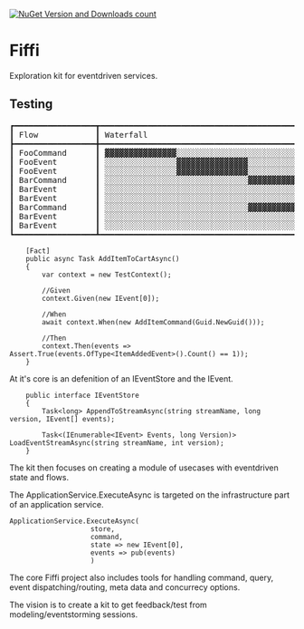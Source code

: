 ﻿[![NuGet Version and Downloads count](https://buildstats.info/nuget/Fiffi?includePreReleases=true)](https://www.nuget.org/packages/Fiffi/)

# Fiffi
Exploration kit for eventdriven services.

## Testing

<pre>
┏━━━━━━━━━━━━━━━━━┳━━━━━━━━━━━━━━━━━━━━━━━━━━━━━━━━━━━━━━━━━━━━━━━━━━━━━━━━━━━━━━━━━━━┳━━━━━━┳━━━━━━━━━━━━━━━━━━┓
┃ Flow            ┃ Waterfall                                                         ┃ Time ┃ Aggregate        ┃
┣━━━━━━━━━━━━━━━━━╋━━━━━━━━━━━━━━━━━━━━━━━━━━━━━━━━━━━━━━━━━━━━━━━━━━━━━━━━━━━━━━━━━━━╋━━━━━━╋━━━━━━━━━━━━━━━━━━┫
┃ FooCommand      ┃ ▓▓▓▓▓▓▓▓▓▓▓▓▓▓▓░░░░░░░░░░░░░░░░░░░░░░░░░░░░░░░░░░░░░░░░░░░░░      ┃ 0    ┃ 99a9c841-ebd9-4d ┃
┃ FooEvent        ┃ ░░░░░░░░░░░░░░░▓▓▓▓▓▓▓▓▓▓▓▓▓▓▓░░░░░░░░░░░░░░░░░░░░░░░░░░░░░░      ┃ 1    ┃ 99a9c841-ebd9-4d ┃
┃ FooEvent        ┃ ░░░░░░░░░░░░░░░▓▓▓▓▓▓▓▓▓▓▓▓▓▓▓░░░░░░░░░░░░░░░░░░░░░░░░░░░░░░      ┃ 1    ┃ 4cbcde1d-f12d-42 ┃
┃ BarCommand      ┃ ░░░░░░░░░░░░░░░░░░░░░░░░░░░░░░▓▓▓▓▓▓▓▓▓▓▓▓▓▓▓░░░░░░░░░░░░░░░      ┃ 2    ┃ 5800daa3-a109-4d ┃
┃ BarEvent        ┃ ░░░░░░░░░░░░░░░░░░░░░░░░░░░░░░░░░░░░░░░░░░░░░▓▓▓▓▓▓▓▓▓▓▓▓▓▓▓      ┃ 3    ┃ 5800daa3-a109-4d ┃
┃ BarEvent        ┃ ░░░░░░░░░░░░░░░░░░░░░░░░░░░░░░░░░░░░░░░░░░░░░▓▓▓▓▓▓▓▓▓▓▓▓▓▓▓      ┃ 3    ┃ a5c155cb-3f2d-4a ┃
┃ BarCommand      ┃ ░░░░░░░░░░░░░░░░░░░░░░░░░░░░░░▓▓▓▓▓▓▓▓▓▓▓▓▓▓▓░░░░░░░░░░░░░░░      ┃ 2    ┃ f20ba848-44f1-45 ┃
┃ BarEvent        ┃ ░░░░░░░░░░░░░░░░░░░░░░░░░░░░░░░░░░░░░░░░░░░░░▓▓▓▓▓▓▓▓▓▓▓▓▓▓▓      ┃ 3    ┃ f20ba848-44f1-45 ┃
┃ BarEvent        ┃ ░░░░░░░░░░░░░░░░░░░░░░░░░░░░░░░░░░░░░░░░░░░░░▓▓▓▓▓▓▓▓▓▓▓▓▓▓▓      ┃ 3    ┃ 21e1360f-13af-45 ┃
┗━━━━━━━━━━━━━━━━━┻━━━━━━━━━━━━━━━━━━━━━━━━━━━━━━━━━━━━━━━━━━━━━━━━━━━━━━━━━━━━━━━━━━━┻━━━━━━┻━━━━━━━━━━━━━━━━━━┛
</pre>

		[Fact]
		public async Task AddItemToCartAsync()
		{
			var context = new TestContext();

			//Given
			context.Given(new IEvent[0]);

			//When
			await context.When(new AddItemCommand(Guid.NewGuid()));

			//Then
			context.Then(events => Assert.True(events.OfType<ItemAddedEvent>().Count() == 1));
		}

At it's core is an defenition of an IEventStore and the IEvent.

```
	public interface IEventStore
	{
		Task<long> AppendToStreamAsync(string streamName, long version, IEvent[] events);

		Task<(IEnumerable<IEvent> Events, long Version)> LoadEventStreamAsync(string streamName, int version);
	}
```

The kit then focuses on creating a module of usecases with eventdriven state and flows.

The ApplicationService.ExecuteAsync is targeted on the infrastructure part of an application service.

```
ApplicationService.ExecuteAsync(
					store,
					command,
					state => new IEvent[0],
					events => pub(events)
					)
```

The core Fiffi project also includes tools for handling command, query, event dispatching/routing, meta data and concurrecy options.

The vision is to create a kit to get feedback/test from modeling/eventstorming sessions.

